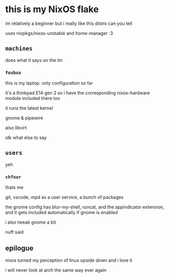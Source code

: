 # this is my NixOS flake

im relatively a beginner but i really like this distro can you tell

uses nixpkgs/nixos-unstable and home-manager :3

## `machines`

does what it says on the tin

### `foxbox`

this is my laptop. only configuration so far

it's a thinkpad E14 gen 2 so i have the corresponding nixos-hardware
module included there too

it runs the latest kernel

gnome & pipewire

also libvirt

idk what else to say

## `users`

yeh

### `chfour`

thats me

git, vscode, mpd as a user service, a bunch of packages

the gnome config has blur-my-shell, runcat, and the appindicator extension, and it gets
included automatically if gnome is enabled

i also tweak gnome a bit

nuff said

## epilogue

nixos turned my perception of linux upside down and i love it

i will never look at arch the same way ever again

